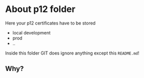 <!-- SPDX-License-Identifier: MIT --->

About p12 folder
========================

Here your p12 certificates have to be stored

- local development
- prod
- ..

Inside this folder GIT does ignore anything except this `README.md`!

Why?
----
